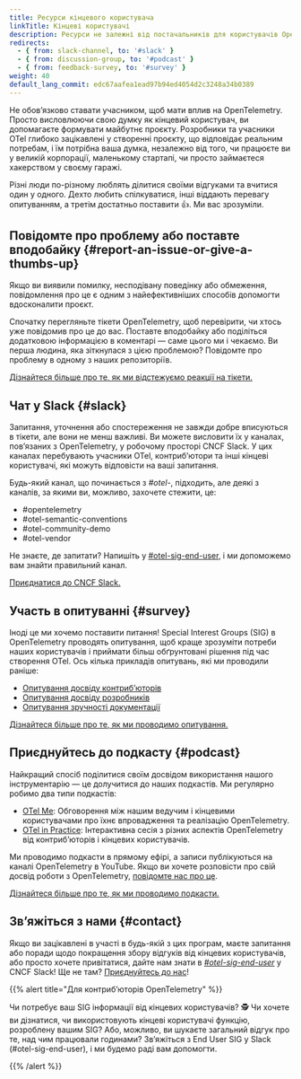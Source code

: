 ```yaml
---
title: Ресурси кінцевого користувача
linkTitle: Кінцеві користувачі
description: Ресурси не залежні від постачальників для користувачів OpenTelemetry
redirects:
  - { from: slack-channel, to: '#slack' }
  - { from: discussion-group, to: '#podcast' }
  - { from: feedback-survey, to: '#survey' }
weight: 40
default_lang_commit: edc67aafea1ead97b94ed4054d2c3248a34b0389
---
```


Не обовʼязково ставати учасником, щоб мати вплив на OpenTelemetry. Просто висловлюючи свою думку як кінцевий користувач, ви допомагаєте формувати майбутнє проєкту. Розробники та учасники OTel глибоко зацікавлені у створенні проєкту, що відповідає реальним потребам, і їм потрібна ваша думка, незалежно від того, чи працюєте ви у великій корпорації, маленькому стартапі, чи просто займаєтеся хакерством у своєму гаражі.

Різні люди по-різному люблять ділитися своїми відгуками та вчитися один у одного. Дехто любить спілкуватися, інші віддають перевагу опитуванням, а третім достатньо поставити 👍. Ми вас зрозуміли.

## Повідомте про проблему або поставте вподобайку {#report-an-issue-or-give-a-thumbs-up}

Якщо ви виявили помилку, несподівану поведінку або обмеження, повідомлення про це є одним з найефективніших способів допомогти вдосконалити проєкт.

Спочатку перегляньте тікети OpenTelemetry, щоб перевірити, чи хтось уже повідомив про це до вас. Поставте вподобайку або поділіться додатковою інформацією в коментарі — саме цього ми і чекаємо. Ви перша людина, яка зіткнулася з цією проблемою? Повідомте про проблему в одному з наших репозиторіїв.

<!--➡️ TODO: Add a CTA "Review issues" linking to a list of projects in OTel org ) -->

[Дізнайтеся більше про те, як ми відстежуємо реакції на тікети.](issue-participation/)

## Чат у Slack {#slack}

Запитання, уточнення або спостереження не завжди добре вписуються в тікети, але вони не менш важливі. Ви можете висловити їх у каналах, повʼязаних з OpenTelemetry, у робочому просторі CNCF Slack. У цих каналах перебувають учасники OTel, контрибʼютори та інші кінцеві користувачі, які можуть відповісти на ваші запитання.

Будь-який канал, що починається з _#otel-_, підходить, але деякі з каналів, за якими ви, можливо, захочете стежити, це:

- #opentelemetry
- #otel-semantic-conventions
- #otel-community-demo
- #otel-vendor

Не знаєте, де запитати? Напишіть у [#otel-sig-end-user](https://cloud-native.slack.com/archives/C01RT3MSWGZ), і ми допоможемо вам знайти правильний канал.

[Приєднатися до CNCF Slack.](https://communityinviter.com/apps/cloud-native/cncf)

<!--➡️ TODO: Turn link to a button -->

## Участь в опитуванні {#survey}

Іноді це ми хочемо поставити питання! Special Interest Groups (SIG) в OpenTelemetry проводять опитування, щоб краще зрозуміти потреби наших користувачів і приймати більш обґрунтовані рішення під час створення OTel. Ось кілька прикладів опитувань, які ми проводили раніше:

- [Опитування досвіду контрибʼюторів](/blog/2025/contribex-survey-results/)
- [Опитування досвіду розробників](/blog/2025/devex-survey/)
- [Опитування зручності документації](/blog/2024/otel-docs-survey/)
<!--➡️ TODO: Turn links into embeds-->

[Дізнайтеся більше про те, як ми проводимо опитування.](https://github.com/open-telemetry/sig-end-user/tree/main/end-user-surveys)

## Приєднуйтесь до подкасту {#podcast}

Найкращий спосіб поділитися своїм досвідом використання нашого інструментарію — це долучитися до наших подкастів. Ми регулярно робимо два типи подкастів:

- [OTel Me](https://www.youtube.com/playlist?list=PLVYDBkQ1TdywIl9xKEo5_u7zlwY38dW43): Обговорення між нашим ведучим і кінцевими користувачами про їхнє впровадження та реалізацію OpenTelemetry.
- [OTel in Practice](https://www.youtube.com/playlist?list=PLVYDBkQ1TdyxKgdGE4ThYLkNRCuLLYy9x): Інтерактивна сесія з різних аспектів OpenTelemetry від контрибʼюторів і кінцевих користувачів.
  <!--➡️ TODO: Turn links into embeds-->

Ми проводимо подкасти в прямому ефірі, а записи публікуються на каналі OpenTelemetry в YouTube. Якщо ви хочете розповісти про свій досвід роботи з OpenTelemetry, [повідомте нас про це](#contact).

[Дізнайтеся більше про те, як ми проводимо подкасти.](interviews-feedback/)

## Звʼяжіться з нами {#contact}

Якщо ви зацікавлені в участі в будь-якій з цих програм, маєте запитання або поради щодо покращення збору відгуків від кінцевих користувачів, або просто хочете привітатися, дайте нам знати в [_#otel-sig-end-user_](https://cloud-native.slack.com/archives/C01RT3MSWGZ) у CNCF Slack! Ще не там? [Приєднуйтесь до нас](https://communityinviter.com/apps/cloud-native/cncf)!

{{% alert title="Для контрибʼюторів OpenTelemetry" %}}

Чи потребує ваш SIG інформації від кінцевих користувачів? 🕵 Чи хочете ви дізнатися, чи використовують кінцеві користувачі функцію, розроблену вашим SIG? Або, можливо, ви шукаєте загальний відгук про те, над чим працювали годинами? Звʼяжіться з End User SIG у Slack (#otel-sig-end-user), і ми будемо раді вам допомогти.

{{% /alert %}}
